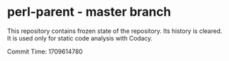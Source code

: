 # perl-parent - master branch

This repository contains frozen state of the repository.
Its history is cleared. It is used only for static code
analysis with Codacy.

Commit Time: 1709614780